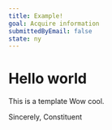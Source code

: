 ```yaml
---
title: Example!
goal: Acquire information
submittedByEmail: false
state: ny
---
```

<!-- Example content goes here -->
# Hello world
This is a template
Wow cool.

Sincerely,
Constituent